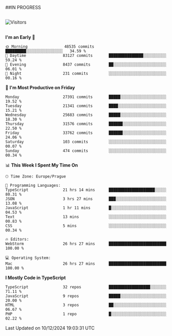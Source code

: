 ##IN PROGRESS
##
![Visitors](https://komarev.com/ghpvc/?username=petrbui&style=for-the-badge&label=Visitors+👀)



##
<!--
[![My GitHub stats](https://github-readme-stats.vercel.app/api?username=petrbui&theme=github_dark)](https://github.com/anuraghazra/github-readme-stats)

[![My wakatime stats](https://github-readme-stats.vercel.app/api/wakatime?username=petrbui&theme=github_dark)](https://github.com/anuraghazra/github-readme-stats)
-->
<!--START_SECTION:waka-->
**I'm an Early 🐤** 

```text
🌞 Morning                48535 commits       █████████░░░░░░░░░░░░░░░░   34.59 % 
🌆 Daytime                83127 commits       ███████████████░░░░░░░░░░   59.24 % 
🌃 Evening                8437 commits        ██░░░░░░░░░░░░░░░░░░░░░░░   06.01 % 
🌙 Night                  231 commits         ░░░░░░░░░░░░░░░░░░░░░░░░░   00.16 % 
```
📅 **I'm Most Productive on Friday** 

```text
Monday                   27391 commits       █████░░░░░░░░░░░░░░░░░░░░   19.52 % 
Tuesday                  21341 commits       ████░░░░░░░░░░░░░░░░░░░░░   15.21 % 
Wednesday                25683 commits       █████░░░░░░░░░░░░░░░░░░░░   18.30 % 
Thursday                 31576 commits       ██████░░░░░░░░░░░░░░░░░░░   22.50 % 
Friday                   33762 commits       ██████░░░░░░░░░░░░░░░░░░░   24.06 % 
Saturday                 103 commits         ░░░░░░░░░░░░░░░░░░░░░░░░░   00.07 % 
Sunday                   474 commits         ░░░░░░░░░░░░░░░░░░░░░░░░░   00.34 % 
```


📊 **This Week I Spent My Time On** 

```text
🕑︎ Time Zone: Europe/Prague

💬 Programming Languages: 
TypeScript               21 hrs 14 mins      ████████████████████░░░░░   80.31 % 
JSON                     3 hrs 27 mins       ███░░░░░░░░░░░░░░░░░░░░░░   13.08 % 
JavaScript               1 hr 11 mins        █░░░░░░░░░░░░░░░░░░░░░░░░   04.53 % 
Text                     13 mins             ░░░░░░░░░░░░░░░░░░░░░░░░░   00.83 % 
CSS                      5 mins              ░░░░░░░░░░░░░░░░░░░░░░░░░   00.34 % 

🔥 Editors: 
WebStorm                 26 hrs 27 mins      █████████████████████████   100.00 % 

💻 Operating System: 
Mac                      26 hrs 27 mins      █████████████████████████   100.00 % 
```

**I Mostly Code in TypeScript** 

```text
TypeScript               32 repos            ██████████████████░░░░░░░   71.11 % 
JavaScript               9 repos             █████░░░░░░░░░░░░░░░░░░░░   20.00 % 
HTML                     3 repos             ██░░░░░░░░░░░░░░░░░░░░░░░   06.67 % 
PHP                      1 repo              █░░░░░░░░░░░░░░░░░░░░░░░░   02.22 % 
```




 Last Updated on 10/12/2024 19:03:31 UTC
<!--END_SECTION:waka-->
